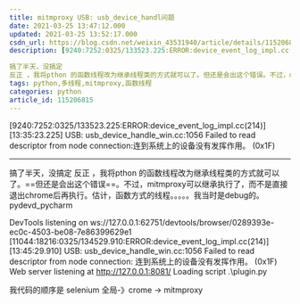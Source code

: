 ```yaml
---
title: mitmproxy USB: usb_device_handl问题
date: 2021-03-25 13:47:12.000
updated: 2021-03-25 13:52:17.000
csdn_url: https://blog.csdn.net/weixin_43531940/article/details/115206815
description: [9240:7252:0325/133523.225:ERROR:device_event_log_impl.cc(214)] [13:35:23.225] USB: usb_device_handle_win.cc:1056 Failed to read descriptor from node connection:连到系统上的设备没有发挥作用。 (0x1F)

搞了半天，没搞定
反正 ，我将pthon 的函数线程改为继承线程类的方式就可以了。但还是会出这个错误。不过，mitmproxy可以继承执行了，
tags: python,多线程,mitmproxy,函数线程
categories: python
article_id: 115206815
---
```

﻿[9240:7252:0325/133523.225:ERROR:device_event_log_impl.cc(214)] [13:35:23.225] USB: usb_device_handle_win.cc:1056 Failed to read descriptor from node connection:连到系统上的设备没有发挥作用。 (0x1F)
 
 ---
 搞了半天，没搞定
反正 ，我将pthon 的函数线程改为继承线程类的方式就可以了。==但还是会出这个错误==。不过，mitmproxy可以继承执行了，而不是直接退出chrome后再执行。估计，函数方式的线程。。。。。我当时是debug的。pydevd_pycharm


DevTools listening on ws://127.0.0.1:62751/devtools/browser/0289393e-ec0c-4503-be08-7e86399629e1
[11044:18216:0325/134529.910:ERROR:device_event_log_impl.cc(214)] [13:45:29.910] USB: usb_device_handle_win.cc:1056 Failed to read descriptor from node connection: 连到系统上的设备没有发挥作用。 (0x1F)
Web server listening at http://127.0.0.1:8081/
Loading script .\plugin.py

我代码的顺序是 selenium 全局-》crome -> mitmproxy
